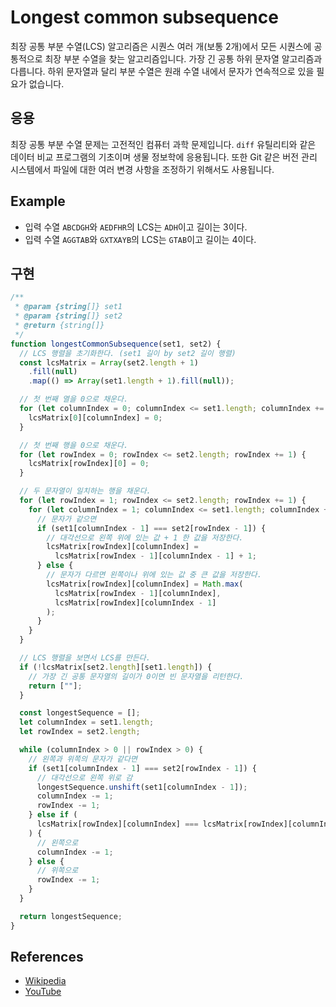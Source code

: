 # Longest common subsequence

최장 공통 부분 수열(LCS) 알고리즘은 시퀀스 여러 개(보통 2개)에서 모든 시퀀스에 공통적으로 최장 부분 수열을 찾는 알고리즘입니다.
가장 긴 공통 하위 문자열 알고리즘과 다릅니다.
하위 문자열과 달리 부분 수열은 원래 수열 내에서 문자가 연속적으로 있을 필요가 없습니다.

## 응용

최장 공통 부분 수열 문제는 고전적인 컴퓨터 과학 문제입니다.
`diff` 유틸리티와 같은 데이터 비교 프로그램의 기초이며 생물 정보학에 응용됩니다.
또한 Git 같은 버전 관리 시스템에서 파일에 대한 여러 변경 사항을 조정하기 위해서도 사용됩니다.

## Example

- 입력 수열 `ABCDGH`와 `AEDFHR`의 LCS는 `ADH`이고 길이는 3이다.
- 입력 수열 `AGGTAB`와 `GXTXAYB`의 LCS는 `GTAB`이고 길이는 4이다.

## 구현

```javascript
/**
 * @param {string[]} set1
 * @param {string[]} set2
 * @return {string[]}
 */
function longestCommonSubsequence(set1, set2) {
  // LCS 행렬을 초기화한다. (set1 길이 by set2 길이 행렬)
  const lcsMatrix = Array(set2.length + 1)
    .fill(null)
    .map(() => Array(set1.length + 1).fill(null));

  // 첫 번째 열을 0으로 채운다.
  for (let columnIndex = 0; columnIndex <= set1.length; columnIndex += 1) {
    lcsMatrix[0][columnIndex] = 0;
  }

  // 첫 번째 행을 0으로 채운다.
  for (let rowIndex = 0; rowIndex <= set2.length; rowIndex += 1) {
    lcsMatrix[rowIndex][0] = 0;
  }

  // 두 문자열이 일치하는 행을 채운다.
  for (let rowIndex = 1; rowIndex <= set2.length; rowIndex += 1) {
    for (let columnIndex = 1; columnIndex <= set1.length; columnIndex += 1) {
      // 문자가 같으면
      if (set1[columnIndex - 1] === set2[rowIndex - 1]) {
        // 대각선으로 왼쪽 위에 있는 값 + 1 한 값을 저장한다.
        lcsMatrix[rowIndex][columnIndex] =
          lcsMatrix[rowIndex - 1][columnIndex - 1] + 1;
      } else {
        // 문자가 다르면 왼쪽이나 위에 있는 값 중 큰 값을 저장한다.
        lcsMatrix[rowIndex][columnIndex] = Math.max(
          lcsMatrix[rowIndex - 1][columnIndex],
          lcsMatrix[rowIndex][columnIndex - 1]
        );
      }
    }
  }

  // LCS 행렬을 보면서 LCS를 만든다.
  if (!lcsMatrix[set2.length][set1.length]) {
    // 가장 긴 공통 문자열의 길이가 0이면 빈 문자열을 리턴한다.
    return [""];
  }

  const longestSequence = [];
  let columnIndex = set1.length;
  let rowIndex = set2.length;

  while (columnIndex > 0 || rowIndex > 0) {
    // 왼쪽과 위쪽의 문자가 같다면
    if (set1[columnIndex - 1] === set2[rowIndex - 1]) {
      // 대각선으로 왼쪽 위로 감
      longestSequence.unshift(set1[columnIndex - 1]);
      columnIndex -= 1;
      rowIndex -= 1;
    } else if (
      lcsMatrix[rowIndex][columnIndex] === lcsMatrix[rowIndex][columnIndex - 1]
    ) {
      // 왼쪽으로
      columnIndex -= 1;
    } else {
      // 위쪽으로
      rowIndex -= 1;
    }
  }

  return longestSequence;
}
```

## References

- [Wikipedia](https://en.wikipedia.org/wiki/Longest_common_subsequence_problem)
- [YouTube](https://www.youtube.com/watch?v=NnD96abizww&list=PLLXdhg_r2hKA7DPDsunoDZ-Z769jWn4R8)
